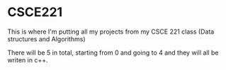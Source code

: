 # CSCE221
This is where I'm putting all my projects from my CSCE 221 class (Data structures and Algorithms)

There will be 5 in total, starting from 0 and going to 4 and they will all be writen in c++.
